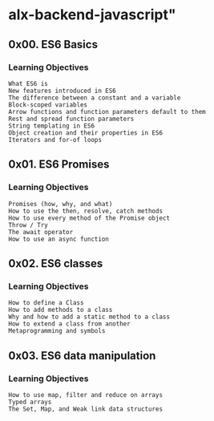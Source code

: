 # alx-backend-javascript"

## 0x00. ES6 Basics


### Learning Objectives

    What ES6 is
    New features introduced in ES6
    The difference between a constant and a variable
    Block-scoped variables
    Arrow functions and function parameters default to them
    Rest and spread function parameters
    String templating in ES6
    Object creation and their properties in ES6
    Iterators and for-of loops

## 0x01. ES6 Promises

### Learning Objectives

    Promises (how, why, and what)
    How to use the then, resolve, catch methods
    How to use every method of the Promise object
    Throw / Try
    The await operator
    How to use an async function


## 0x02. ES6 classes

### Learning Objectives

    How to define a Class
    How to add methods to a class
    Why and how to add a static method to a class
    How to extend a class from another
    Metaprogramming and symbols

## 0x03. ES6 data manipulation

### Learning Objectives

    How to use map, filter and reduce on arrays
    Typed arrays
    The Set, Map, and Weak link data structures

